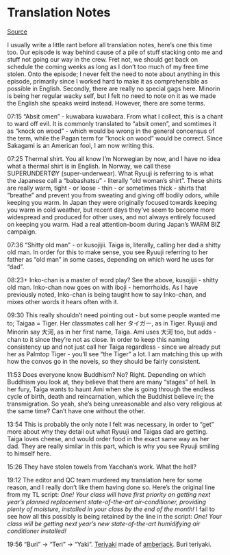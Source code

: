 # Translation Notes

[Source](https://web.archive.org/web/20090414184433/http://qqkthx.org/2009/01/25/toradora-11/)

I usually write a little rant before all translation notes, here’s one this time too. Our episode is way behind cause of a pile of stuff stacking onto me and stuff not going our way in the crew. Fret not, we should get back on schedule the coming weeks as long as I don’t too much of my free time stolen. Onto the episode; I never felt the need to note about anything in this episode, primarily since I worked hard to make it as comprehensible as possible in English. Secondly, there are really no special gags here. Minorin is being her regular wacky self, but I felt no need to note on it as we made the English she speaks weird instead. However, there are some terms.

07:15 “Absit omen” - kuwabara kuwabara. From what I collect, this is a chant to ward off evil. It is commonly translated to “absit omen”, and somtimes it as “knock on wood” - which would be wrong in the general concensus of the term, while the Pagan term for “knock on wood” would be correct. Since Sakagami is an American fool, I am now writing this.

07:25 Thermal shirt. You all know I’m Norwegian by now, and I have no idea what a thermal shirt is in English. In Norway, we call these SUPERUNDERTØY (super-underwear). What Ryuuji is referring to is what the Japanese call a “babashatsu” - literally “old woman’s shirt”. These shirts are really warm, tight - or loose - thin - or sometimes thick - shirts that “breathe” and prevent you from sweating and giving off bodily odors, while keeping you warm. In Japan they were originally focused towards keeping you warm in cold weather, but recent days they’ve seem to become more widespread and produced for other uses, and not always entirely focused on keeping you warm. Had a real attention-boom during Japan’s WARM BIZ campaign.

07:36 “Shitty old man” - or kusojijii. Taiga is, literally, calling her dad a shitty old man. In order for this to make sense, you see Ryuuji referring to her father as “old man” in some cases, depending on which word he uses for “dad”.

08:23+ Inko-chan is a master of word play? See the above, kusojijii - shitty old man. Inko-chan now goes on with iboji - hemorrhoids. As I have previously noted, Inko-chan is being taught how to say Inko-chan, and mixes other words it hears often with it.

09:30 This really shouldn’t need pointing out - but some people wanted me to; Taigaa = Tiger. Her classmates call her タイガー, as in Tiger. Ryuuji and Minorin say 大河, as in her first name, Taiga. Ami uses 大河 too, but adds -chan to it since they’re not as close. In order to keep this naming consistency up and not just call her Taiga regardless - since we already put her as Palmtop Tiger - you’ll see “the Tiger” a lot. I am matching this up with how the convos go in the novels, so they should be fairly consistent.

11:53 Does everyone know Buddhism? No? Right. Depending on which Buddhism you look at, they believe that there are many “stages” of hell. In her fury, Taiga wants to haunt Ami when she is going through the endless cycle of birth, death and reincarnation, which the Buddhist believe in; the transmigration. So yeah, she’s being unreasonable and also very religious at the same time? Can’t have one without the other.

13:54 This is probably the only note I felt was necessary, in order to “get” more about why they detail out what Ryuuji and Taigas dad are getting. Taiga loves cheese, and would order food in the exact same way as her dad. They are really similar in this part, which is why you see Ryuuji smiling to himself here.

15:26 They have stolen towels from Yacchan’s work. What the hell?

19:12 The editor and QC team murdered my translation here for some reason, and I really don’t like them having done so. Here’s the original line from my TL script:
_One! Your class will have first priority on getting next year’s planned replacement state-of-the-art air-conditioner, providing plenty of moisture, installed in your class by the end of the month!_
I fail to see how all this possibly is being retained by the line in the script:
_One! Your class will be getting next year’s new state-of-the-art humidifying air conditioner installed!_

19:56 “Buri” -> “Teri” -> “Yaki”. [Teriyaki](https://en.wikipedia.org/wiki/Teriyaki) made of [amberjack](https://en.wikipedia.org/wiki/Amberjack). Buri teriyaki.
